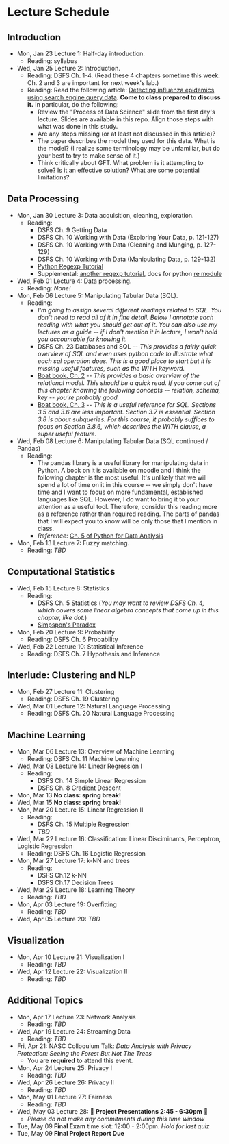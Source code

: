 # Lecture Schedule

## Introduction

- Mon, Jan 23 Lecture 1:  Half-day introduction.
    + Reading: syllabus
- Wed, Jan 25 Lecture 2: Introduction.
    + Reading: DSFS Ch. 1-4. (Read these 4 chapters sometime this week.  Ch. 2 and 3 are important for next week's lab.)
    + Reading: Read the following article: [Detecting influenza epidemics using search engine
query data](http://www.nature.com/nature/journal/v457/n7232/pdf/nature07634.pdf).  **Come to class prepared to discuss it.**  In particular, do the following:
        * Review the "Process of Data Science" slide from the first day's lecture.  Slides are available in this repo.  Align those steps with what was done in this study.  
        * Are any steps missing (or at least not discussed in this article)?
        * The paper describes the model they used for this data.  What is the model?  (I realize some terminology may be unfamiliar, but do your best to try to make sense of it.)
        * Think critically about GFT.  What problem is it attempting to solve?  Is it an effective solution?  What are some potential limitations?


## Data Processing

- Mon, Jan 30 Lecture 3: Data acquisition, cleaning, exploration.
    + Reading:
        * DSFS Ch. 9 Getting Data
        * DSFS Ch. 10 Working with Data (Exploring Your Data, p. 121-127)
        * DSFS Ch. 10 Working with Data (Cleaning and Munging, p. 127-129)
        * DSFS Ch. 10 Working with Data (Manipulating Data, p. 129-132)
        * [Python Regexp Tutorial](https://developers.google.com/edu/python/regular-expressions)
        * Supplemental: [another regexp tutorial](https://docs.python.org/2/howto/regex.html), docs for python [re module](https://docs.python.org/2/library/re.html#module-re)    
- Wed, Feb 01 Lecture 4:  Data processing.
    + Reading: *None!*
- Mon, Feb 06 Lecture 5:  Manipulating Tabular Data (SQL).
    + Reading: 
        * *I'm going to assign several different readings related to SQL.  You don't need to read all of it in fine detail.  Below I annotate each reading with what you should get out of it.  You can also use my lectures as a guide -- if I don't mention it in lecture, I won't hold you accountable for knowing it.*
        * DSFS Ch. 23 Databases and SQL -- *This provides a fairly quick overview of SQL and even uses python code to illustrate what each sql operation does.  This is a good place to start but it is missing useful features, such as the WITH keyword.*
        * [Boat book, Ch. 2](https://moodle.colgate.edu/mod/resource/view.php?id=195388) -- *This provides a basic overview of the relational model.  This should be a quick read.  If you come out of this chapter knowing the following concepts -- relation, schema, key -- you're probably good.*
        * [Boat book, Ch. 3](https://moodle.colgate.edu/mod/resource/view.php?id=195389) -- *This is a useful reference for SQL.  Sections 3.5 and 3.6 are less important.  Section 3.7 is essential.  Section 3.8 is about subqueries.  For this course, it probably suffices to focus on Section 3.8.6, which describes the WITH clause, a super useful feature.*
- Wed, Feb 08 Lecture 6:  Manipulating Tabular Data (SQL continued / Pandas)
    + Reading: 
        * The pandas library is a useful library for manipulating data in Python.  A book on it is available on moodle and I think the following chapter is the most useful.  It's unlikely that we will spend a lot of time on it in this course -- we simply don't have time and I want to focus on more fundamental, established languages like SQL.  However, I do want to bring it to your attention as a useful tool.  Therefore, consider this reading more as a reference rather than required reading.  The parts of pandas that I will expect you to know will be only those that I mention in class.
        * *Reference*: [Ch. 5 of Python for Data Analysis](https://moodle.colgate.edu/mod/url/view.php?id=194037)
- Mon, Feb 13 Lecture 7:  Fuzzy matching.
    + Reading: *TBD*

## Computational Statistics

- Wed, Feb 15 Lecture 8: Statistics
    + Reading: 
        * DSFS Ch. 5 Statistics (*You may want to review DSFS Ch. 4, which covers some linear algebra concepts that come up in this chapter, like dot.*)
        * [Simpspon's Paradox](http://vudlab.com/simpsons/)
- Mon, Feb 20 Lecture 9: Probability
    + Reading: DSFS Ch. 6 Probability
- Wed, Feb 22 Lecture 10: Statistical Inference
    + Reading: DSFS Ch. 7 Hypothesis and Inference

## Interlude: Clustering and NLP

- Mon, Feb 27 Lecture 11: Clustering
    + Reading: DSFS Ch. 19 Clustering
- Wed, Mar 01 Lecture 12: Natural Language Processing
    + Reading: DSFS Ch. 20 Natural Language Processing

## Machine Learning

- Mon, Mar 06 Lecture 13: Overview of Machine Learning
    + Reading: DSFS Ch. 11 Machine Learning
- Wed, Mar 08 Lecture 14: Linear Regression I
    + Reading: 
    	* DSFS Ch. 14 Simple Linear Regression 
    	* DSFS Ch. 8 Gradient Descent
- Mon, Mar 13 **No class: spring break!**
- Wed, Mar 15 **No class: spring break!**
- Mon, Mar 20 Lecture 15: Linear Regression II
    + Reading: 
    	* DSFS Ch. 15 Multiple Regression
    	* *TBD*
- Wed, Mar 22 Lecture 16: Classification: Linear Disciminants, Perceptron, Logistic Regression
    + Reading: DSFS Ch. 16 Logistic Regression 
- Mon, Mar 27 Lecture 17: k-NN and trees
    + Reading: 
    	* DSFS Ch.12 k-NN
    	* DSFS Ch.17 Decision Trees
- Wed, Mar 29 Lecture 18: Learning Theory
    + Reading: *TBD*
- Mon, Apr 03 Lecture 19: Overfitting
    + Reading: *TBD*
- Wed, Apr 05 Lecture 20: *TBD*

## Visualization

- Mon, Apr 10 Lecture 21: Visualization I
    + Reading: *TBD* 
- Wed, Apr 12 Lecture 22: Visualization II
    + Reading: *TBD*

## Additional Topics

- Mon, Apr 17 Lecture 23: Network Analysis
    + Reading: *TBD*
- Wed, Apr 19 Lecture 24: Streaming Data
    + Reading: *TBD*
- Fri, Apr 21: NASC Colloquium Talk: *Data Analysis with Privacy Protection: Seeing the Forest But Not The Trees*
	+ You are **required** to attend this event.
- Mon, Apr 24 Lecture 25: Privacy I
    + Reading: *TBD*
- Wed, Apr 26 Lecture 26: Privacy II
    + Reading: *TBD*
- Mon, May 01 Lecture 27: Fairness
    + Reading: *TBD*
- Wed, May 03 Lecture 28: :tada: **Project Presentations 2:45 - 6:30pm** :tada:
	+ *Please do not make any commitments during this time window*
- Tue, May 09 **Final Exam** time slot: 12:00 - 2:00pm.  *Hold for last quiz*
- Tue, May 09 **Final Project Report Due** 
